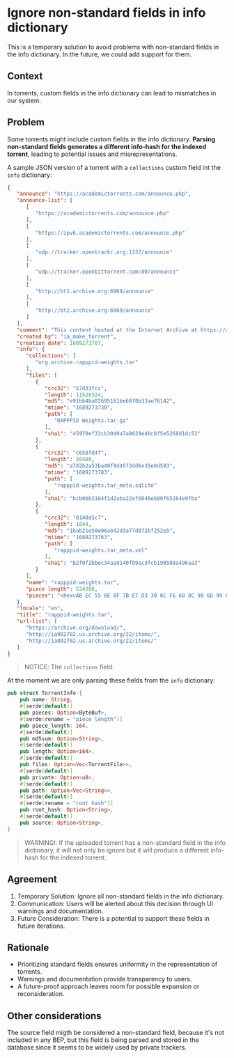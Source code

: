 # Ignore non-standard fields in info dictionary

This is a temporary solution to avoid problems with non-standard fields in the
info dictionary. In the future, we could add support for them.

## Context

In torrents, custom fields in the info dictionary can lead to mismatches in our system.

## Problem

Some torrents might include custom fields in the info dictionary. **Parsing non-standard fields generates a different info-hash for the indexed torrent**, leading to potential issues and misrepresentations.

A sample JSON version of a torrent with a `collections` custom field int the `info` dictionary:

```json
{
   "announce": "https://academictorrents.com/announce.php",
   "announce-list": [
      [
         "https://academictorrents.com/announce.php"
      ],
      [
         "https://ipv6.academictorrents.com/announce.php"
      ],
      [
         "udp://tracker.opentrackr.org:1337/announce"
      ],
      [
         "udp://tracker.openbittorrent.com:80/announce"
      ],
      [
         "http://bt1.archive.org:6969/announce"
      ],
      [
         "http://bt2.archive.org:6969/announce"
      ]
   ],
   "comment": "This content hosted at the Internet Archive at https://archive.org/details/rapppid-weights.tar\nFiles may have changed, which prevents torrents from downloading correctly or completely; please check for an updated torrent at https://archive.org/download/rapppid-weights.tar/rapppid-weights.tar_archive.torrent\nNote: retrieval usually requires a client that supports webseeding (GetRight style).\nNote: many Internet Archive torrents contain a 'pad file' directory. This directory and the files within it may be erased once retrieval completes.\nNote: the file rapppid-weights.tar_meta.xml contains metadata about this torrent's contents.",
   "created by": "ia_make_torrent",
   "creation date": 1689273787,
   "info": {
      "collections": [
         "org.archive.rapppid-weights.tar"
      ],
      "files": [
         {
            "crc32": "57d33fcc",
            "length": 11528324,
            "md5": "e91bb4ba82695161be68f8b33ae76142",
            "mtime": "1689273730",
            "path": [
               "RAPPPID Weights.tar.gz"
            ],
            "sha1": "45970ef33cb3049a7a8629e40c8f5e5268d1dc53"
         },
         {
            "crc32": "c658fd4f",
            "length": 20480,
            "md5": "a782b2a53ba49f0d45f3dd6e35e0d593",
            "mtime": "1689273783",
            "path": [
               "rapppid-weights.tar_meta.sqlite"
            ],
            "sha1": "bcb06b3164f1d2aba22ef6046eb80f65264e9fba"
         },
         {
            "crc32": "8140a5c7",
            "length": 1044,
            "md5": "1bab21e50e06ab42d3a77d872bf252e5",
            "mtime": "1689273763",
            "path": [
               "rapppid-weights.tar_meta.xml"
            ],
            "sha1": "b2f0f2bbec34aa9140fb9ac3fcb190588a496aa3"
         }
      ],
      "name": "rapppid-weights.tar",
      "piece length": 524288,
      "pieces": "<hex>AB EC 55 6E 0F 7B E7 D3 30 0C F6 68 8C 90 6D 99 0C 3E 32 B5 2C F2 B6 7C 0C 32 52 BC 72 6F 07 1E 73 AB 76 F1 BC 32 2B FC 21 D4 7F 1A E9 72 35 40 7E C3 B4 89 09 2B ED 4B D8 B0 6C 65 8C 27 58 AE FB 72 75 73 44 37 88 28 20 D2 94 BD A4 6A F8 D2 A6 FD 02 65 1C 1C DF B8 56 6D 3A D2 7E A7 3D CA E2 49 F7 36 8D 17 77 6E 32 AD EF A5 44 C2 8F B6 9C 24 56 AD E8 FB 7B A6 71 C0 81 E5 43 03 91 D4 4F B0 A6 64 CA 29 1B 0D 1D 40 7D 39 4E 76 96 EB 01 18 F3 F5 50 8E 2F FA 54 FC 49 66 85 D8 38 87 78 9B 0A 8F 7A A3 2C 8F 72 36 AD 6D 74 0B FC C5 57 71 86 FB F3 CF CA C9 DA EC 61 62 A2 2A 1B A7 85 89 91 8F AA C0 C0 CB 0D 57 D8 B7 E7 64 4D F2 84 73 76 98 FB 3A 17 48 D7 9C 01 FE CA 6D 1F C5 97 34 05 54 39 DA C2 6E 17 41 11 69 F3 46 D1 7D 16 D3 C0 87 3B C3 B2 0C 1D E0 E2 49 C3 05 D2 4C 00 5A 5B 78 01 12 3E BF 52 43 49 6D 1A EE 23 79 D2 0E 28 B6 84 7E C5 ED 79 DE 64 02 ED 47 71 3D 93 16 C4 A2 76 18 77 54 C5 31 48 96 3A 51 C1 4A 92 90 91 F3 CF 48 5B 24 86 55 A8 EB 0C C6 2D 86 E2 29 56 09 2C 38 0B CD C1 CA 45 E6 64 6A 47 FE BB 2E 47 9A 77 45 29 E9 72 19 20 6F 42 79 2B 37 B9 53 25 ED 0F 29 04 D5 E2 96 F1 DE CF 99 BE 32 AA B8 0A 1D 0B 9F B9 D6 AB 5C 50 43 78 85 41 09 01 24 CF E0 89 76 5B 4D A9 CA 72 C0 DF 92 47 0F 0D CE CA 96 C6 7E A5 41 5F 2B A7 BB 04 CC F7 44 7F 94 1E 24 D2 1B 17 CA 18 79 90 A3 D6 20 75 A2 96 68 06 58 5A DE F5 2C 1A 90 22 72 33 8E D5 B2 A8 FA E5 E9 E7 69 62 02 7C 09 B3 4C</hex>"
   },
   "locale": "en",
   "title": "rapppid-weights.tar",
   "url-list": [
      "https://archive.org/download/",
      "http://ia902702.us.archive.org/22/items/",
      "http://ia802702.us.archive.org/22/items/"
   ]
}
```

> NOTICE: The `collections` field.

At the moment we are only parsing these fields from the `info` dictionary:

```rust
pub struct TorrentInfo {
    pub name: String,
    #[serde(default)]
    pub pieces: Option<ByteBuf>,
    #[serde(rename = "piece length")]
    pub piece_length: i64,
    #[serde(default)]
    pub md5sum: Option<String>,
    #[serde(default)]
    pub length: Option<i64>,
    #[serde(default)]
    pub files: Option<Vec<TorrentFile>>,
    #[serde(default)]
    pub private: Option<u8>,
    #[serde(default)]
    pub path: Option<Vec<String>>,
    #[serde(default)]
    #[serde(rename = "root hash")]
    pub root_hash: Option<String>,
    #[serde(default)]
    pub source: Option<String>,
}
```

> WARNING!: If the uploaded torrent has a non-standard field in the info dictionary,
> it will not only be ignore but it will produce a different info-hash for the indexed torrent.

## Agreement

1. Temporary Solution: Ignore all non-standard fields in the info dictionary.
2. Communication: Users will be alerted about this decision through UI warnings and documentation.
3. Future Consideration: There is a potential to support these fields in future iterations.

## Rationale

- Prioritizing standard fields ensures uniformity in the representation of torrents.
- Warnings and documentation provide transparency to users.
- A future-proof approach leaves room for possible expansion or reconsideration.

## Other considerations

The source field migth be considered a non-standard field, because it's not included in any BEP, but this field is being parsed and stored in the database since it seems to be widely used by private trackers.
